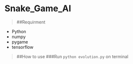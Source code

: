 Snake_Game_AI
=============

>##Requirment
- Python
- numpy
- pygame
- tensorflow

>##How to use
###Run ```python evolution.py``` on terminal
